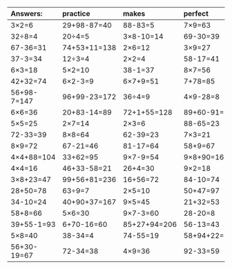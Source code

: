 | Answers: | practice | makes | perfect | ! |
| :--- | :--- | :--- | :--- | :--- |
| 3×2=6 | 29+98-87=40 | 88-83=5 | 7×9=63 | 8×5+80=120 | 
| 32÷8=4 | 20÷4=5 | 3×8-10=14 | 69-30=39 | 98+74-20=152 | 
| 67-36=31 | 74+53+11=138 | 2×6=12 | 3×9=27 | 6×7=42 | 
| 37-3=34 | 12÷3=4 | 2×2=4 | 58-17=41 | 7×7=49 | 
| 6×3=18 | 5×2=10 | 38-1=37 | 8×7=56 | 8×2+30=46 | 
| 42+32=74 | 6×2-3=9 | 6×7+9=51 | 7+78=85 | 6×2+30=42 | 
| 56+98-7=147 | 96+99-23=172 | 36÷4=9 | 4×9-28=8 | 21+91-9=103 | 
| 6×6=36 | 20+83-14=89 | 72+1+55=128 | 89+60-91=58 | 5×7-34=1 | 
| 5×5=25 | 2×7=14 | 2×3=6 | 88-65=23 | 8×4=32 | 
| 72-33=39 | 8×8=64 | 62-39=23 | 7×3=21 | 25+55=80 | 
| 8×9=72 | 67-21=46 | 81-17=64 | 58+9=67 | 2×4=8 | 
| 4×4+88=104 | 33+62=95 | 9×7-9=54 | 9×8+90=162 | 22+29=51 | 
| 4×4=16 | 46+33-58=21 | 26+4=30 | 9×2=18 | 2×1=2 | 
| 3×8+23=47 | 99+56+81=236 | 16+56=72 | 84-10=74 | 53+19+51=123 | 
| 28+50=78 | 63÷9=7 | 2×5=10 | 50+47=97 | 4×7=28 | 
| 34-10=24 | 40+90+37=167 | 9×5=45 | 21+32=53 | 32+7=39 | 
| 58+8=66 | 5×6=30 | 9×7-3=60 | 28-20=8 | 86-69=17 | 
| 39+55-1=93 | 6+70-16=60 | 85+27+94=206 | 56-13=43 | 56÷7=8 | 
| 5×8=40 | 38-34=4 | 74-55=19 | 58+94+22=174 | 86-27=59 | 
| 56+30-19=67 | 72-34=38 | 4×9=36 | 92-33=59 | 17+62=79 | 
